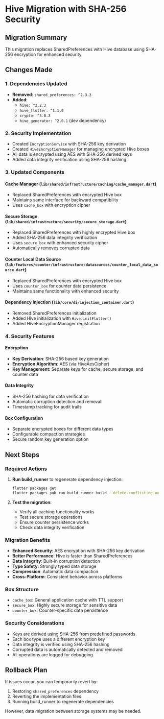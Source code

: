 # Hive Migration with SHA-256 Security

## Migration Summary

This migration replaces SharedPreferences with Hive database using SHA-256 encryption for enhanced security.

## Changes Made

### 1. Dependencies Updated
- **Removed**: `shared_preferences: ^2.3.3`
- **Added**: 
  - `hive: ^2.2.3`
  - `hive_flutter: ^1.1.0`
  - `crypto: ^3.0.3`
  - `hive_generator: ^2.0.1` (dev dependency)

### 2. Security Implementation
- Created `EncryptionService` with SHA-256 key derivation
- Created `HiveEncryptionManager` for managing encrypted Hive boxes
- All data is encrypted using AES with SHA-256 derived keys
- Added data integrity verification using SHA-256 hashing

### 3. Updated Components

#### Cache Manager (`lib/shared/infrastructure/caching/cache_manager.dart`)
- Replaced SharedPreferences with encrypted Hive box
- Maintains same interface for backward compatibility
- Uses `cache_box` with encryption cipher

#### Secure Storage (`lib/shared/infrastructure/security/secure_storage.dart`)
- Replaced SharedPreferences with highly encrypted Hive box
- Added SHA-256 data integrity verification
- Uses `secure_box` with enhanced security cipher
- Automatically removes corrupted data

#### Counter Local Data Source (`lib/features/counter/infrastructure/datasources/counter_local_data_source.dart`)
- Replaced SharedPreferences with encrypted Hive box
- Uses `counter_box` for counter data persistence
- Maintains same functionality with enhanced security

#### Dependency Injection (`lib/core/di/injection_container.dart`)
- Removed SharedPreferences initialization
- Added Hive initialization with `Hive.initFlutter()`
- Added HiveEncryptionManager registration

### 4. Security Features

#### Encryption
- **Key Derivation**: SHA-256 based key generation
- **Encryption Algorithm**: AES (via HiveAesCipher)
- **Key Management**: Separate keys for cache, secure storage, and counter data

#### Data Integrity
- SHA-256 hashing for data verification
- Automatic corruption detection and removal
- Timestamp tracking for audit trails

#### Box Configuration
- Separate encrypted boxes for different data types
- Configurable compaction strategies
- Secure random key generation option

## Next Steps

### Required Actions
1. **Run build_runner** to regenerate dependency injection:
   ```bash
   flutter packages get
   flutter packages pub run build_runner build --delete-conflicting-outputs
   ```

2. **Test the migration**:
   - Verify all caching functionality works
   - Test secure storage operations
   - Ensure counter persistence works
   - Check data integrity verification

### Migration Benefits
- **Enhanced Security**: AES encryption with SHA-256 key derivation
- **Better Performance**: Hive is faster than SharedPreferences
- **Data Integrity**: Built-in corruption detection
- **Type Safety**: Strongly typed data storage
- **Compression**: Automatic data compaction
- **Cross-Platform**: Consistent behavior across platforms

### Box Structure
- `cache_box`: General application cache with TTL support
- `secure_box`: Highly secure storage for sensitive data
- `counter_box`: Counter-specific data persistence

### Security Considerations
- Keys are derived using SHA-256 from predefined passwords
- Each box type uses a different encryption key
- Data integrity is verified using SHA-256 hashing
- Corrupted data is automatically detected and removed
- All operations are logged for debugging

## Rollback Plan
If issues occur, you can temporarily revert by:
1. Restoring `shared_preferences` dependency
2. Reverting the implementation files
3. Running build_runner to regenerate dependencies

However, data migration between storage systems may be needed.